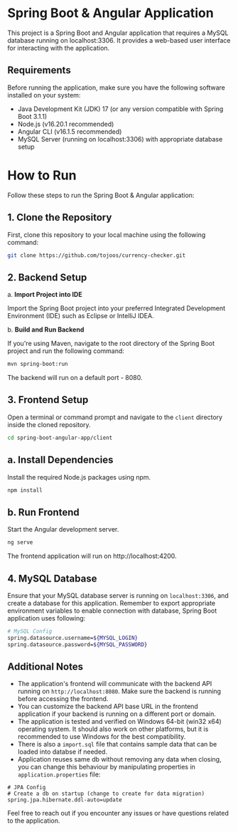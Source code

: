 # Spring Boot & Angular Application

This project is a Spring Boot and Angular application that requires a MySQL database running on localhost:3306. It provides a web-based user interface for interacting with the application.

## Requirements

Before running the application, make sure you have the following software installed on your system:

- Java Development Kit (JDK) 17 (or any version compatible with Spring Boot 3.1.1)
- Node.js (v16.20.1 recommended)
- Angular CLI (v16.1.5 recommended)
- MySQL Server (running on localhost:3306) with appropriate database setup

# How to Run

Follow these steps to run the Spring Boot & Angular application:

## 1. **Clone the Repository**

First, clone this repository to your local machine using the following command:
```bash
git clone https://github.com/tojoos/currency-checker.git
```

## 2. **Backend Setup**

a. **Import Project into IDE**

Import the Spring Boot project into your preferred Integrated Development Environment (IDE) such as Eclipse or IntelliJ IDEA.

b. **Build and Run Backend**

If you're using Maven, navigate to the root directory of the Spring Boot project and run the following command:

```bash
mvn spring-boot:run
```


The backend will run on a default port - 8080.

## 3. **Frontend Setup**

Open a terminal or command prompt and navigate to the `client` directory inside the cloned repository.

```bash
cd spring-boot-angular-app/client
```

## a. **Install Dependencies**

Install the required Node.js packages using npm.

```bash
npm install
```

## b. **Run Frontend**

Start the Angular development server.
```bash
ng serve
```

The frontend application will run on http://localhost:4200.

## 4. **MySQL Database**

Ensure that your MySQL database server is running on `localhost:3306`, and create a database for this application. Remember to export appropriate environment variables to enable connection with database, Spring Boot application uses following:
```bash
# MySQL Config
spring.datasource.username=${MYSQL_LOGIN}
spring.datasource.password=${MYSQL_PASSWORD}
```


## Additional Notes

- The application's frontend will communicate with the backend API running on `http://localhost:8080`. Make sure the backend is running before accessing the frontend.
- You can customize the backend API base URL in the frontend application if your backend is running on a different port or domain.
- The application is tested and verified on Windows 64-bit (win32 x64) operating system. It should also work on other platforms, but it is recommended to use Windows for the best compatibility.
- There is also a `import.sql` file that contains sample data that can be loaded into databse if needed.
- Application reuses same db without removing any data when closing, you can change this behaviour by manipulating properties in `application.properties` file:
```
# JPA Config
# Create a db on startup (change to create for data migration)
spring.jpa.hibernate.ddl-auto=update
```

Feel free to reach out if you encounter any issues or have questions related to the application.
